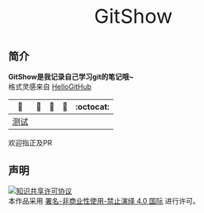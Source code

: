 <p align="center" style="font-size:40px">
  <br>GitShow
</p>


## 简介

**GitShow是我记录自己学习git的笔记哦~<br>**
格式灵感来自 [HelloGitHub](https://github.com/521xueweihan/HelloGitHub/)

| :card_index: | :jack_o_lantern: | :beer: | :fish_cake: | :octocat: |
| ------- | ----- | ------------ | ------ | --------- |
| [测试](/content/HelloGitHub82.md)

欢迎指正及PR


## 声明

<a rel="license" href="https://creativecommons.org/licenses/by-nc-nd/4.0/deed.zh"><img alt="知识共享许可协议" style="border-width: 0" src="https://licensebuttons.net/l/by-nc-nd/4.0/88x31.png"></a><br>本作品采用 <a rel="license" href="https://creativecommons.org/licenses/by-nc-nd/4.0/deed.zh">署名-非商业性使用-禁止演绎 4.0 国际</a> 进行许可。
